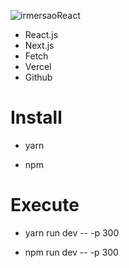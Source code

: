 ![irmersaoReact](https://user-images.githubusercontent.com/5458401/125869407-f8d4f76e-7a98-472f-baf5-84aa4d68756b.png)

- React.js
- Next.js
- Fetch
- Vercel
- Github

# Install

- yarn

- npm

# Execute

- yarn run dev -- -p 300

- npm run dev -- -p 300
